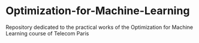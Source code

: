 # Optimization-for-Machine-Learning
Repository dedicated to the practical works of the Optimization for Machine Learning course of Telecom Paris
